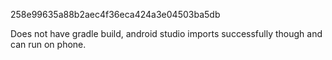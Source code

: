 258e99635a88b2aec4f36eca424a3e04503ba5db


Does not have gradle build, android studio imports successfully though and can run on phone.
